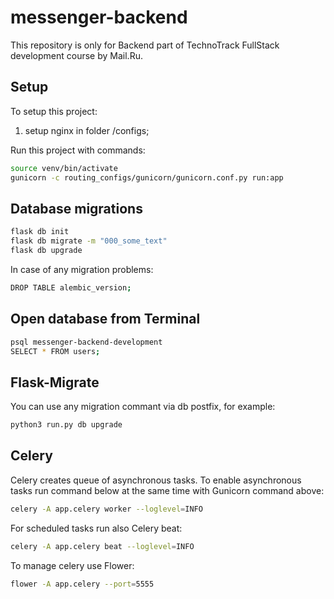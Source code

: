 # messenger-backend
This repository is only for Backend part of TechnoTrack FullStack development course by Mail.Ru.

## Setup
To setup this project:
1) setup nginx in folder /configs;

Run this project with commands:
```bash
source venv/bin/activate
gunicorn -c routing_configs/gunicorn/gunicorn.conf.py run:app
```

## Database migrations
```bash
flask db init
flask db migrate -m "000_some_text"
flask db upgrade
```

In case of any migration problems:
```bash
DROP TABLE alembic_version;
```

## Open database from Terminal
```bash
psql messenger-backend-development
SELECT * FROM users;
```

## Flask-Migrate
You can use any migration commant via db postfix, for example:
```bash
python3 run.py db upgrade
```

## Celery
Celery creates queue of asynchronous tasks. To enable asynchronous tasks run command below at the same time with Gunicorn command above:
```bash
celery -A app.celery worker --loglevel=INFO
```
For scheduled tasks run also Celery beat:
```bash
celery -A app.celery beat --loglevel=INFO
```

To manage celery use Flower:
```bash
flower -A app.celery --port=5555
```